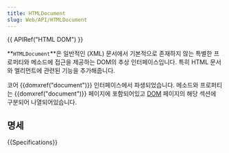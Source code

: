 ```yaml
---
title: HTMLDocument
slug: Web/API/HTMLDocument
---
```


{{ APIRef("HTML DOM") }}

**`HTMLDocument`**은 일반적인 (XML) 문서에서 기본적으로 존재하지 않는 특별한 프로퍼티와 메소드에 접근을 제공하는 DOM의 추상 인터페이스입니다. 특히 HTML 문서와 엘리먼트에 관련된 기능을 추가해줍니다.

코어 {{domxref("document")}} 인터페이스에서 파생되었습니다. 메소드와 프로퍼티는 {{domxref("document")}} 페이지에 포함되어있고 [DOM](/ko/docs/DOM) 페이지의 해당 섹션에 구분되어 나열되어있습니다.

## 명세

{{Specifications}}
